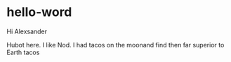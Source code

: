 # hello-word

Hi Alexsander

Hubot here. I like Nod.
I had tacos on the moonand find then far superior to Earth tacos
